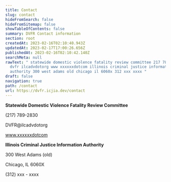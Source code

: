 ```yaml
---
title: Contact
slug: contact
hideFromSearch: false
hideFromSitemap: false
showTableOfContents: false
summary: DVFR Contact information
section: root
createdAt: 2023-02-16T02:10:40.943Z
updatedAt: 2023-02-17T17:00:26.656Z
publishedAt: 2023-02-16T02:10:42.140Z
searchMeta: null
rawText: " statewide domestic violence fatality review committee 217 789 2830
  dvfr ilcadvdotorg www xxxxxxdotcom illinois criminal justice information
  authority 300 west adams old chicago il 6060x 312 xxx xxxx "
draft: false
navigation: true
path: /contact
url: https://dvfr.icjia.dev/contact
---
```


**Statewide Domestic Violence Fatality Review Committee**

(217) 789-2830

DVFR@ilcadvdotorg

www.xxxxxxdotcom

**Illinois Criminal Justice Information Authority**

300 West Adams (old)

Chicago, IL 6060X

(312) xxx - xxxx

